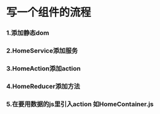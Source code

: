 # 写一个组件的流程

### 1.添加静态dom
### 2.HomeService添加服务
### 3.HomeAction添加action
### 4.HomeReducer添加方法
### 5.在要用数据的js里引入action 如HomeContainer.js

